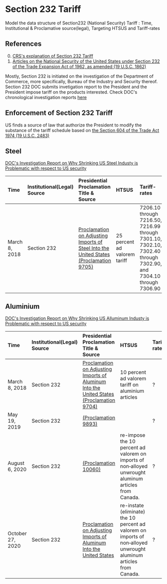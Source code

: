 # Section 232 Tariff

Model the data structure of Section232 (National Security) Tariff : Time, Institutional & Proclamative source(legal), Targeting HTSUS and Tariff-rates

## References
0. [CRS's explanation of Section 232 Tariff](https://fas.org/sgp/crs/misc/IF10667.pdf)
1. [Articles on the National Security of the United States under Section 232 of the Trade Expansion Act of 1962, as amended (19 U.S.C. 1862)](https://www.govinfo.gov/content/pkg/USCODE-2018-title19/html/USCODE-2018-title19-chap7-subchapII-partIV-sec1862.htm)

Mostly, Section 232 is initiated on the investigation of the Department of Commerce, more specifically, Bureau of the Industry and Security thereof. Section 232 DOC submits invetigation report to the President and the President impose tariff on the products interested. Check DOC's chronological investigation reports [here](https://www.bis.doc.gov/index.php/other-areas/office-of-technology-evaluation-ote/section-232-investigations) 

## Enforcement of Section 232 Tariff 
US finds a source of law that authorize the President to modify the substance of the tariff schedule based on [the Section 604 of the Trade Act 1974 (19 U.S.C. 2483)](https://api.fdsys.gov/link?collection=uscode&title=19&year=mostrecent&section=2483&type=usc&link-type=html)

## Steel
[DOC's Investigation Report on Why Shrinking US Steel Industy is Problematic with respect to US security](https://www.bis.doc.gov/index.php/documents/steel/2224-the-effect-of-imports-of-steel-on-the-national-security-with-redactions-20180111/file)


| Time | Institutional(Legal) Source | Presidential Proclamation Title & Source | HTSUS | Tariff-rates | Exceptions
| :--- | :---| :---| :---| :---| :---|
| March 8, 2018 | Section 232 | [Proclamation on Adjusting Imports of Steel Into the United States (Proclamation 9705)](https://www.federalregister.gov/documents/2018/03/15/2018-05478/adjusting-imports-of-steel-into-the-united-states) | 25 percent ad valorem tariff | 7206.10 through 7216.50, 7216.99 through 7301.10, 7302.10, 7302.40 through 7302.90, and 7304.10 through 7306.90 | Mexico and Canada


## Aluminium
[DOC's Investigation Report on Why Shrinking US Alluminum Industy is Problematic with respect to US security](https://www.bis.doc.gov/index.php/documents/aluminum/2223-the-effect-of-imports-of-aluminum-on-the-national-security-with-redactions-20180117/file)

| Time | Institutional(Legal) Source | Presidential Proclamation Title & Source | HTSUS | Tariff-rates
| :--- | :---| :---| :---| :---|
| March 8, 2018 | Section 232 | [Proclamation on Adjusting Imports of Aluminum Into the United States (Proclamation 9704)]() | 10 percent ad valorem tariff on aluminium articles | ?
| May 19, 2019 | Section 232 | [(Proclamation 9893)]() || ?
| August 6, 2020 | Section 232 | [(Proclamation 10060)]() |re-impose the 10 percent ad valorem on imports of non‑alloyed unwrought aluminum articles from Canada.| ?
|  October 27, 2020 | Section 232 | [Proclamation on Adjusting Imports of Aluminum Into the United States](https://www.whitehouse.gov/presidential-actions/proclamation-adjusting-imports-aluminum-united-states-102720/) | re-instate (eliminate) the 10 percent ad valorem on imports of non‑alloyed unwrought aluminum articles from Canada. | ?



